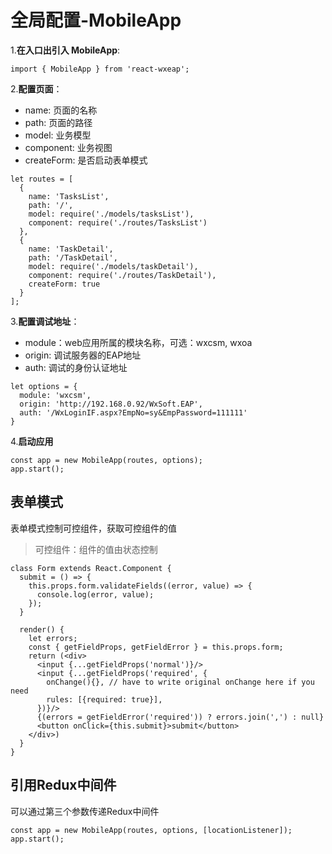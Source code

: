 # 全局配置-MobileApp

1.**在入口出引入 MobileApp**:

```
import { MobileApp } from 'react-wxeap';
```

2.**配置页面**：

* name: 页面的名称
* path: 页面的路径
* model: 业务模型
* component: 业务视图
* createForm: 是否启动表单模式

```
let routes = [
  {
    name: 'TasksList',
    path: '/',
    model: require('./models/tasksList'),
    component: require('./routes/TasksList')
  },
  {
    name: 'TaskDetail',
    path: '/TaskDetail',
    model: require('./models/taskDetail'),
    component: require('./routes/TaskDetail'),
    createForm: true
  }
];
```

3.**配置调试地址**：

* module：web应用所属的模块名称，可选：wxcsm, wxoa
* origin: 调试服务器的EAP地址
* auth: 调试的身份认证地址

```
let options = {
  module: 'wxcsm',
  origin: 'http://192.168.0.92/WxSoft.EAP',
  auth: '/WxLoginIF.aspx?EmpNo=sy&EmpPassword=111111'
}
```

4.**启动应用**
```
const app = new MobileApp(routes, options);
app.start();
```

## 表单模式

表单模式控制可控组件，获取可控组件的值

> 可控组件：组件的值由状态控制

```
class Form extends React.Component {
  submit = () => {
    this.props.form.validateFields((error, value) => {
      console.log(error, value);
    });
  }

  render() {
    let errors;
    const { getFieldProps, getFieldError } = this.props.form;
    return (<div>
      <input {...getFieldProps('normal')}/>
      <input {...getFieldProps('required', {
        onChange(){}, // have to write original onChange here if you need
        rules: [{required: true}],
      })}/>
      {(errors = getFieldError('required')) ? errors.join(',') : null}
      <button onClick={this.submit}>submit</button>
    </div>)
  }
}
```

## 引用Redux中间件

可以通过第三个参数传递Redux中间件

```
const app = new MobileApp(routes, options, [locationListener]);
app.start();
```